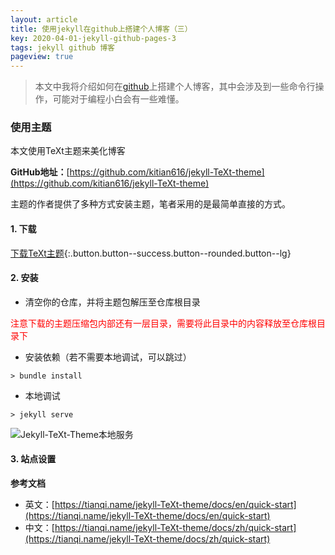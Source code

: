```yaml
---
layout: article
title: 使用jekyll在github上搭建个人博客（三）
key: 2020-04-01-jekyll-github-pages-3
tags: jekyll github 博客
pageview: true
---
```


> 本文中我将介绍如何在[github](https://github.com/)上搭建个人博客，其中会涉及到一些命令行操作，可能对于编程小白会有一些难懂。

### 使用主题

本文使用TeXt主题来美化博客

**GitHub地址：**[https://github.com/kitian616/jekyll-TeXt-theme](https://github.com/kitian616/jekyll-TeXt-theme)

主题的作者提供了多种方式安装主题，笔者采用的是最简单直接的方式。

#### 1. 下载

[<i class="fas fa-download"></i>下载TeXt主题](https://github.com/kitian616/jekyll-TeXt-theme/archive/master.zip){:.button.button--success.button--rounded.button--lg}

#### 2. 安装

- 清空你的仓库，并将主题包解压至仓库根目录

<span><font color="red">注意下载的主题压缩包内部还有一层目录，需要将此目录中的内容释放至仓库根目录下</font></span>

- 安装依赖（若不需要本地调试，可以跳过）
```shell
> bundle install
```

- 本地调试
```shell
> jekyll serve
```

![Jekyll-TeXt-Theme本地服务](https://blog-yyao-online.oss-cn-hangzhou.aliyuncs.com/2020-04-01-jekyll-github-pages-3/Jekyll-TeXt-Theme%E6%9C%AC%E5%9C%B0%E6%9C%8D%E5%8A%A1.jpg)

#### 3. 站点设置

**参考文档**

- 英文：[https://tianqi.name/jekyll-TeXt-theme/docs/en/quick-start](https://tianqi.name/jekyll-TeXt-theme/docs/en/quick-start)
- 中文：[https://tianqi.name/jekyll-TeXt-theme/docs/zh/quick-start](https://tianqi.name/jekyll-TeXt-theme/docs/zh/quick-start)